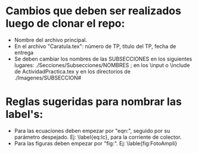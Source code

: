 # Cambios que deben ser realizados luego de clonar el repo:

- Nombre del archivo principal. 
- En el archivo "Caratula.tex": número de TP, título del TP, fecha de entrega
- Se deben cambiar los nombres de las SUBSECCIONES en los siguientes lugares: ./Secciones/Subsecciones/NOMBRES ; en los \input o \include de ActividadPractica.tex y en los directorios de ./Imagenes/SUBSECCION#


# Reglas sugeridas para nombrar las label's:

- Para las ecuaciones deben empezar por "eqn:", seguido por su parámetro despejado. Ej: \label{eq:Ic}, para la corriente de colector.
- Para las figuras deben empezar por "fig:". Ej: \lable{fig:FotoAmpli}
